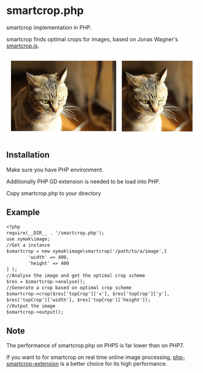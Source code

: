 # smartcrop.php

smartcrop implementation in PHP.

smartcrop finds optimal crops for images, based on Jonas Wagner's [smartcrop.js](https://github.com/jwagner/smartcrop.js).

![Example](./example.png)

## Installation

Make sure you have PHP environment.

Additionally PHP GD extension is needed to be load into PHP.

Copy smartcrop.php to your directory

## Example 
```
<?php
require(__DIR__ . '/smartcrop.php');
use xymak\image;
//Get a instance
$smartcrop = new xymak\image\smartcrop('/path/to/a/image',[
        'width' => 400,
        'height' => 400
] );
//Analyse the image and get the optimal crop scheme
$res = $smartcrop->analyse();
//Generate a crop based on optimal crop scheme
$smartcrop->crop($res['topCrop']['x'], $res['topCrop']['y'], $res['topCrop']['width'], $res['topCrop']['height']);
//Output the image
$smartcrop->output();
```

## Note

The performance of smartcrop.php on PHP5 is far lower than on PHP7.

If you want to for smartcrop on real time online image processing, [php-smartcrop-extension](https://github.com/xymak/php-smartcrop-extension) is a better choice for its high performance.
